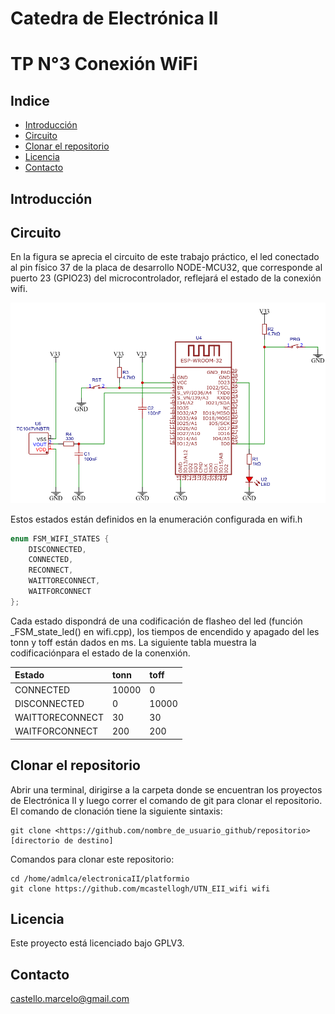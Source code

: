 <h1>Catedra de Electrónica II</h1>
<h1>TP N°3 Conexión WiFi</h1>
<h2>Indice</h2>

- [Introducción](#introducción)
- [Circuito](#circuito)
- [Clonar el repositorio](#clonar-el-repositorio)
- [Licencia](#licencia)
- [Contacto](#contacto)


## Introducción


## Circuito
En la figura se aprecia el circuito de este trabajo práctico, el led conectado al pin físico 37 de la placa de desarrollo NODE-MCU32, que corresponde al puerto 23 (GPIO23) del microcontrolador, reflejará el estado de la conexión wifi.

![Circuito](./figures/schematic.png)

Estos estados están definidos en la enumeración configurada en wifi.h
```cpp
enum FSM_WIFI_STATES {
    DISCONNECTED,
    CONNECTED,
    RECONNECT,
    WAITTORECONNECT,
    WAITFORCONNECT
};
```
Cada estado dispondrá de una codificación de flasheo del led (función _FSM_state_led() en wifi.cpp), los tiempos de encendido y apagado del les tonn y toff están dados en ms. La siguiente tabla muestra la codificaciónpara el estado de la conenxión.

<html>
    <table style="text-align: left;">
        <thead>
            <tr>
                <th>Estado</th>
                <th>tonn</th>
                <th>toff</th>
            </tr>
        </thead>
        <tr>
            <td>
            CONNECTED
            </td>
            <td>
            10000
            </td>
            <td>
            0
            </td>
        </tr>
        <tr>
            <td>
            DISCONNECTED
            </td>
            <td>
            0
            </td>
            <td>
            10000
            </td>
        </tr>
        <tr>
            <td>
            WAITTORECONNECT
            </td>
            <td>
            30
            </td>
            <td>
            30
            </td>
        </tr>
        <tr>
            <td>
            WAITFORCONNECT
            </td>
            <td>
            200
            </td>
            <td>
            200
            </td>
        </tr>
    </table>
</html>


## Clonar el repositorio
Abrir una terminal, dirigirse a la carpeta donde se encuentran los proyectos de Electrónica II y luego  correr el comando de git para clonar el repositorio.
El comando de clonación tiene la siguiente sintaxis:

```
git clone <https://github.com/nombre_de_usuario_github/repositorio> [directorio de destino]
```
Comandos para clonar este repositorio:
```
cd /home/admlca/electronicaII/platformio
git clone https://github.com/mcastellogh/UTN_EII_wifi wifi
```


## Licencia
Este proyecto está licenciado bajo GPLV3.

## Contacto
castello.marcelo@gmail.com